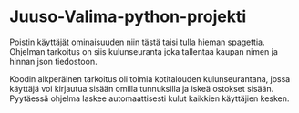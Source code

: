 # Juuso-Valima-python-projekti

Poistin käyttäjät ominaisuuden niin tästä taisi tulla hieman spagettia. Ohjelman tarkoitus on siis kulunseuranta joka tallentaa kaupan nimen ja hinnan json tiedostoon.

Koodin alkperäinen tarkoitus oli toimia kotitalouden kulunseurantana, jossa käyttäjä voi kirjautua sisään omilla tunnuksilla ja iskeä ostokset sisään. Pyytäessä ohjelma laskee automaattisesti kulut kaikkien käyttäjien kesken.
